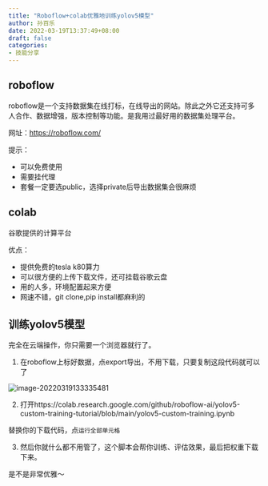 ```yaml
---
title: "Roboflow+colab优雅地训练yolov5模型"
author: 孙百乐
date: 2022-03-19T13:37:49+08:00
draft: false
categories: 
- 技能分享
---
```


## roboflow

roboflow是一个支持数据集在线打标，在线导出的网站。除此之外它还支持可多人合作、数据增强，版本控制等功能。是我用过最好用的数据集处理平台。

网址：https://roboflow.com/

提示：

* 可以免费使用
* 需要挂代理
* 套餐一定要选public，选择private后导出数据集会很麻烦

## colab

谷歌提供的计算平台

优点：

* 提供免费的tesla k80算力
* 可以很方便的上传下载文件，还可挂载谷歌云盘
* 用的人多，环境配置起来方便
* 网速不错，git clone,pip install都麻利的

## 训练yolov5模型

完全在云端操作，你只需要一个浏览器就行了。

1. 在roboflow上标好数据，点export导出，不用下载，只要复制这段代码就可以了

![image-20220319133335481](https://cdn.jsdelivr.net/gh/leyouBaloy/mypic/img/image-20220319133335481.png)

2. 打开https://colab.research.google.com/github/roboflow-ai/yolov5-custom-training-tutorial/blob/main/yolov5-custom-training.ipynb

替换你的下载代码，点`运行全部单元格`

3. 然后你就什么都不用管了，这个脚本会帮你训练、评估效果，最后把权重下载下来。



是不是非常优雅～
